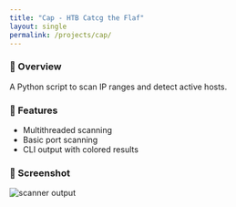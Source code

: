 ```yaml
---
title: "Cap - HTB Catcg the Flaf"
layout: single
permalink: /projects/cap/
---
```


### 🧠 Overview
A Python script to scan IP ranges and detect active hosts.

### 🔧 Features
- Multithreaded scanning
- Basic port scanning
- CLI output with colored results

### 📸 Screenshot

![scanner output](/assets/images/nmap.png)
